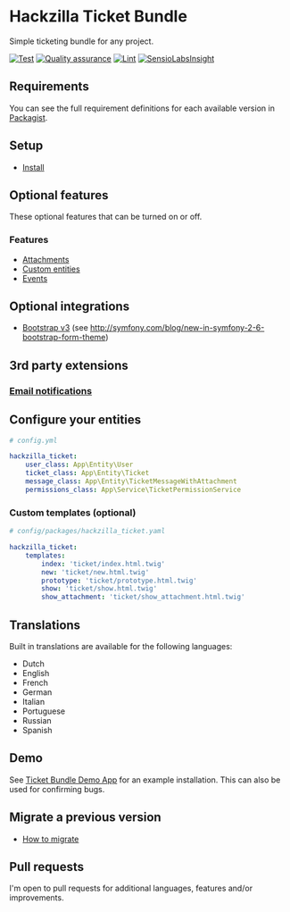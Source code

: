 # Hackzilla Ticket Bundle

Simple ticketing bundle for any project.

[![Test](https://github.com/hackzilla-project/TicketBundle/actions/workflows/test.yaml/badge.svg)](https://github.com/hackzilla-project/TicketBundle/actions/workflows/test.yaml)
[![Quality assurance](https://github.com/hackzilla-project/TicketBundle/actions/workflows/qa.yaml/badge.svg)](https://github.com/hackzilla-project/TicketBundle/actions/workflows/qa.yaml)
[![Lint](https://github.com/hackzilla-project/TicketBundle/actions/workflows/lint.yaml/badge.svg)](https://github.com/hackzilla-project/TicketBundle/actions/workflows/lint.yaml)
[![SensioLabsInsight](https://insight.sensiolabs.com/projects/091d37a9-7862-4365-952c-814ce95c4d6c/mini.png)](https://insight.sensiolabs.com/projects/091d37a9-7862-4365-952c-814ce95c4d6c)

## Requirements

You can see the full requirement definitions for each available version in [Packagist](https://packagist.org/packages/hackzilla/ticket-bundle).

## Setup

* [Install](Resources/doc/setup/install.md)

## Optional features

These optional features that can be turned on or off.

### Features

* [Attachments](Resources/doc/setup/feature/attachments.md)
* [Custom entities](Resources/doc/setup/feature/custom-entities.md)
* [Events](Resources/doc/setup/feature/events.md)

## Optional integrations

* [Bootstrap v3](http://getbootstrap.com/docs/3.3/) (see http://symfony.com/blog/new-in-symfony-2-6-bootstrap-form-theme)

## 3rd party extensions

### [Email notifications](https://github.com/flodaq/TicketNotificationBundle)

## Configure your entities

```yaml
# config.yml

hackzilla_ticket:
    user_class: App\Entity\User
    ticket_class: App\Entity\Ticket
    message_class: App\Entity\TicketMessageWithAttachment
    permissions_class: App\Service\TicketPermissionService
```

### Custom templates (optional)

```yaml
# config/packages/hackzilla_ticket.yaml

hackzilla_ticket:
    templates:
        index: 'ticket/index.html.twig'
        new: 'ticket/new.html.twig'
        prototype: 'ticket/prototype.html.twig'
        show: 'ticket/show.html.twig'
        show_attachment: 'ticket/show_attachment.html.twig'
```

## Translations

Built in translations are available for the following languages:

* Dutch
* English
* French
* German
* Italian
* Portuguese
* Russian
* Spanish

## Demo

See [Ticket Bundle Demo App](https://github.com/hackzilla/TicketBundleDemoApp) for an example installation. This can also be used for confirming bugs.

## Migrate a previous version

* [How to migrate](Resources/doc/migrate/index.md)

## Pull requests

I'm open to pull requests for additional languages, features and/or improvements.